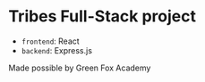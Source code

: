 # Tribes Full-Stack project

- `frontend`: React
- `backend`: Express.js

Made possible by Green Fox Academy
